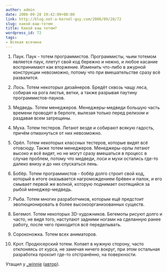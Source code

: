 ```yaml
---
author: admin
date: 2006-09-28 19:42:09+00:00
link: http://blog.not-a-kernel-guy.com/2006/09/28/72
slug: какой-ваш-тотем
title: Какой ваш тотем?
wordpress_id: 72
tags:
- Всякая всячина
---
```


1. Паук. Паук - тотем программистов. Программисты, чьим тотемом является паук, плетут свой код бережно и нежно, и любое касание воспринимают как вторжение. Изменить что-либо в ажурной конструкции невозможно, потому что при вмешательстве сразу всё развалится.

2. Лось. Тотем некоторых дизайнеров. Бредёт сквозь чащу леса, собирая на рога листья, ветки, а также разрывая паутину программистов-пауков.

3. Медведь. Тотем менеджеров. Менеджеры-медведи большую часть времени проводят в берлоге, вылезая только перед релизом и раздавая всем затрещины.

4. Муха. Тотем тестеров. Летают везде и собирают всякую гадость, причём отмахнуться от них невозможно.

5. Орёл. Тотем некоторых классных тестеров, которые видят всё отовсюду. Также тотем менеджеров. Менеджеры-орлы летают высоко и всё видят, но не могут сразу вмешаться в процесс в случае проблем, потому что медведи, лоси и мухи остались где-то далеко внизу и до них спускаться лень.

6. Бобёр. Тотем программистов - бобёр долго строит свой код, который в итоге оказывается нагромождением брёвен и палок, и его смывает первой же волной, которую поднимает охотящийся за рыбой менеджер-медведь.

7. Рыба. Тотем многих разработчиков, которым ещё предстоит эволюционировать в более высокоорганизованных существ.

8. Бегемот. Тотем некоторых 3D-художников. Бегемоты рисуют долго и часто, не видя того, наступают задними ногами на сделанную ранее работу, после чего приходится всё переделывать.

9. Сороконожка. Тотем всех аниматоров.

10. Крот. Продюсерский тотем. Копает в нужную сторону, часто отклоняясь от курса, не замечая ничего вокруг, при этом остальная разработка прохоит где-то отстранённо, на поверхности.

Утащил у [_winnie](http://users.livejournal.com/_winnie/82119.html) ([автор](http://www.dtf.ru/blog/read.php?id=42176)).
